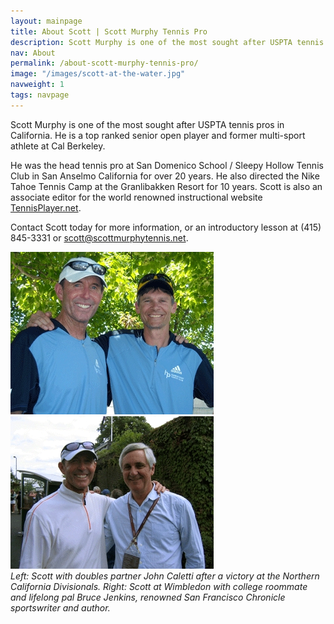 ```yaml
---
layout: mainpage
title: About Scott | Scott Murphy Tennis Pro
description: Scott Murphy is one of the most sought after USPTA tennis pros in California. He is a top ranked senior open player and former multi-sport athlete at Cal Berkeley.
nav: About
permalink: /about-scott-murphy-tennis-pro/
image: "/images/scott-at-the-water.jpg"
navweight: 1
tags: navpage
---
```


Scott Murphy is one of the most sought after USPTA tennis pros in California. He is a top ranked senior open player and former multi-sport athlete at Cal Berkeley.

He was the head tennis pro at San Domenico School / Sleepy Hollow Tennis Club in San Anselmo California for over 20 years. He also directed the Nike Tahoe Tennis Camp at the Granlibakken Resort for 10 years. Scott is also an associate editor for the world renowned instructional website [TennisPlayer.net](https://www.tennisplayer.net).

Contact Scott today for more information, or an introductory lesson at (415) 845-3331 or [scott@scottmurphytennis.net](mailto:scottmurphytennis.net).

<div class="gallery-box">
  <div class="gallery">
    <img src="/images/scott-and-johnc.jpg">
    <img src="/images/scott-and-bruce.jpg">
  </div>
</div>
<em>Left: Scott with doubles partner John Caletti after a victory at the Northern California Divisionals. Right: Scott at Wimbledon with college roommate and lifelong pal Bruce Jenkins, renowned San Francisco Chronicle sportswriter and author.</em>
